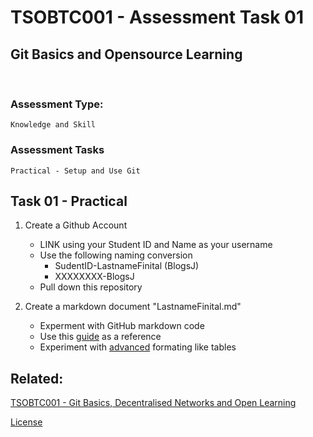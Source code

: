 # TSOBTC001 - Assessment Task 01
## Git Basics and Opensource Learning
<br>

### Assessment Type: 
    Knowledge and Skill
### Assessment Tasks
    Practical - Setup and Use Git

## Task 01 - Practical


 1. Create a Github Account
    * LINK using your Student ID and Name as your username
    * Use the following naming conversion 
        * SudentID-LastnameFinital (BlogsJ)
        * XXXXXXXX-BlogsJ
    * Pull down this repository

2. Create a markdown document "LastnameFinital.md"
    * Experment with GitHub markdown code
    * Use this [guide](https://docs.github.com/en/get-started/writing-on-github/getting-started-with-writing-and-formatting-on-github/basic-writing-and-formatting-syntax) as a reference
    * Experiment with [advanced](https://docs.github.com/en/get-started/writing-on-github/working-with-advanced-formatting/organizing-information-with-tables) formating like tables

## Related:

[TSOBTC001 - Git Basics, Decentralised Networks and Open Learning](/Units-of-Competency/TSOBTC001-Git-Basics-Open-Learning.md)

[License](/LICENSE)
